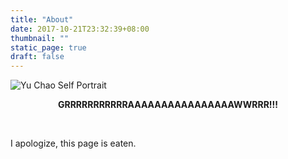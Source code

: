 ```yaml
---
title: "About"
date: 2017-10-21T23:32:39+08:00
thumbnail: ""
static_page: true
draft: false
---
```


![Yu Chao Self Portrait](/about/avatar-banner.png)

<p style="text-align:center;font-weight:bold">GRRRRRRRRRRRAAAAAAAAAAAAAAAAWWRRR!!!</p>
<br />

I apologize, this page is eaten.